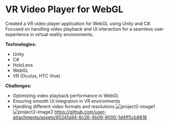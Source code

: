 # VR Video Player for WebGL
Created a VR video player application for WebGL using Unity and C#. Focused on handling video playback and UI interaction for a seamless user experience in virtual reality environments.

**Technologies:**
- Unity
- C#
- HoloLens
- WebGL
- VR (Oculus, HTC Vive)

**Challenges:**
- Optimizing video playback performance in WebGL
- Ensuring smooth UI integration in VR environments
- Handling different video formats and resolutions
![project2-image1](https://github.com/user-attachments/assets/73fb3102-a2a1-44dd-8043-760a35522ed8)
![project2-image2](https://github.com/user-attachments/assets/7cfe498d-35f3-424e-a196-768dc8cfc974)
https://github.com/user-attachments/assets/65241a94-8c26-4b09-9000-1d4ff5cb9818
